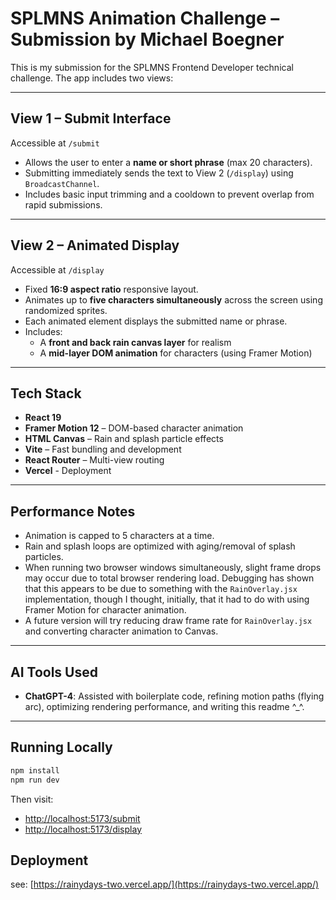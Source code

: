 # SPLMNS Animation Challenge – Submission by Michael Boegner

This is my submission for the SPLMNS Frontend Developer technical challenge. The app includes two views:

---

## View 1 – Submit Interface

Accessible at `/submit`

- Allows the user to enter a **name or short phrase** (max 20 characters).
- Submitting immediately sends the text to View 2 (`/display`) using `BroadcastChannel`.
- Includes basic input trimming and a cooldown to prevent overlap from rapid submissions.

---

## View 2 – Animated Display

Accessible at `/display`

- Fixed **16:9 aspect ratio** responsive layout.
- Animates up to **five characters simultaneously** across the screen using randomized sprites.
- Each animated element displays the submitted name or phrase.
- Includes:
  - A **front and back rain canvas layer** for realism
  - A **mid-layer DOM animation** for characters (using Framer Motion)

---

## Tech Stack

- **React 19**
- **Framer Motion 12** – DOM-based character animation
- **HTML Canvas** – Rain and splash particle effects
- **Vite** – Fast bundling and development
- **React Router** – Multi-view routing
- **Vercel** - Deployment

---

## Performance Notes

- Animation is capped to 5 characters at a time.
- Rain and splash loops are optimized with aging/removal of splash particles.
- When running two browser windows simultaneously, slight frame drops may occur due to total browser rendering load. Debugging has shown that this appears to be due to something with the `RainOverlay.jsx` implementation, though I thought, initially, that it had to do with using Framer Motion for character animation. 
- A future version will try reducing draw frame rate for `RainOverlay.jsx` and converting character animation to Canvas. 

---

## AI Tools Used

- **ChatGPT-4**: Assisted with boilerplate code, refining motion paths (flying arc), optimizing rendering performance, and writing this readme ^_^.

---

## Running Locally

```bash
npm install
npm run dev
```

Then visit: 
- [http://localhost:5173/submit](http://localhost:5173/submit)
- [http://localhost:5173/display](http://localhost:5173/display)


## Deployment

see: [https://rainydays-two.vercel.app/](https://rainydays-two.vercel.app/)


